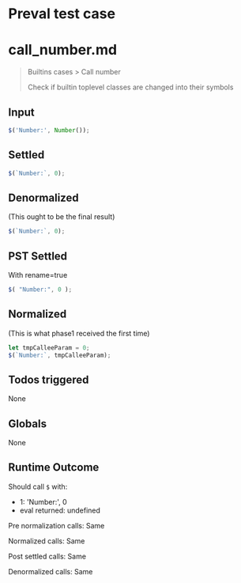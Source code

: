 # Preval test case

# call_number.md

> Builtins cases > Call number
>
> Check if builtin toplevel classes are changed into their symbols

## Input

`````js filename=intro
$('Number:', Number());
`````


## Settled


`````js filename=intro
$(`Number:`, 0);
`````


## Denormalized
(This ought to be the final result)

`````js filename=intro
$(`Number:`, 0);
`````


## PST Settled
With rename=true

`````js filename=intro
$( "Number:", 0 );
`````


## Normalized
(This is what phase1 received the first time)

`````js filename=intro
let tmpCalleeParam = 0;
$(`Number:`, tmpCalleeParam);
`````


## Todos triggered


None


## Globals


None


## Runtime Outcome


Should call `$` with:
 - 1: 'Number:', 0
 - eval returned: undefined

Pre normalization calls: Same

Normalized calls: Same

Post settled calls: Same

Denormalized calls: Same
